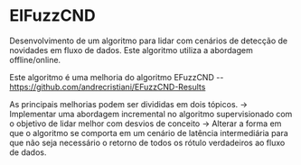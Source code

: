 # EIFuzzCND

Desenvolvimento de um algoritmo para lidar com cenários de detecção de novidades em fluxo de dados.
Este algoritmo utiliza a abordagem offline/online.


Este algoritmo é uma melhoria do algoritmo EFuzzCND -- https://github.com/andrecristiani/EFuzzCND-Results


As principais melhorias podem ser divididas em dois tópicos. 
  -> Implementar uma abordagem incremental no algoritmo supervisionado com o objetivo de lidar melhor com desvios de conceito
  -> Alterar a forma em que o algoritmo se comporta em um cenário de latência intermediária para que não seja necessário o retorno de todos os rótulo verdadeiros
  ao fluxo de dados.
